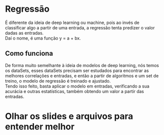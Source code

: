 # Regressão
É diferente da ideia de deep learning ou machine, pois ao invés de classificar algo a partir de uma entrada, a regressão tenta predizer o valor dadas as entradas.  
Daí o nome, é uma função y = a + bx.  
## Como funciona
De forma muito semelhante à ideia de modelos de deep learning, nós temos os dataSets, esses dataSets precisam ser estudados para encontrar as melhores correlações e entradas, e então a partir de algoritmos e um set de treino, o modelo de regressão é treinado e ajustado.  
Tendo isso feito, basta aplicar o modelo em entradas, verificando a sua acurácia e outras estatísticas, também obtendo um valor a partir das entradas.  
  
# Olhar os slides e arquivos para entender melhor
